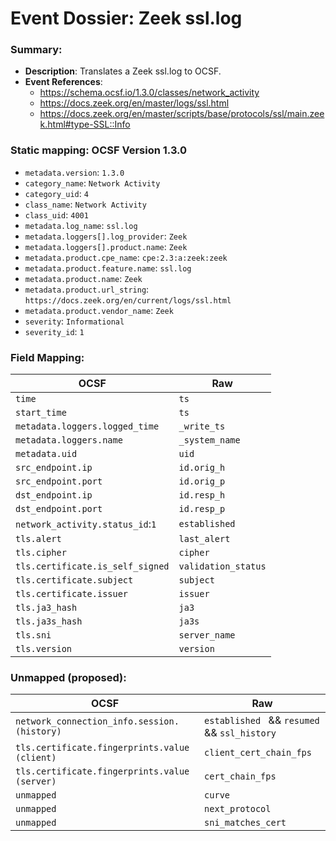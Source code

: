 # Event Dossier: Zeek ssl.log
### Summary:
- **Description**: Translates a Zeek ssl.log to OCSF. 
- **Event References**:
  - https://schema.ocsf.io/1.3.0/classes/network_activity
  - https://docs.zeek.org/en/master/logs/ssl.html
  - https://docs.zeek.org/en/master/scripts/base/protocols/ssl/main.zeek.html#type-SSL::Info


 ### Static mapping: OCSF Version 1.3.0
 - `metadata.version`: `1.3.0`
 - `category_name`: `Network Activity`
 - `category_uid`: `4`
 - `class_name`: `Network Activity`
 - `class_uid`: `4001`
 - `metadata.log_name`: `ssl.log`
 - `metadata.loggers[].log_provider`: `Zeek`
 - `metadata.loggers[].product.name`: `Zeek`
 - `metadata.product.cpe_name`: `cpe:2.3:a:zeek:zeek`
 - `metadata.product.feature.name`: `ssl.log`
 - `metadata.product.name`: `Zeek`
 - `metadata.product.url_string`: `https://docs.zeek.org/en/current/logs/ssl.html`
 - `metadata.product.vendor_name`: `Zeek`
 - `severity`: `Informational`
 - `severity_id`: `1`


 ### Field Mapping:

| OCSF                           | Raw               |
| ------------------------------ | ----------------- |
|`time`                          |`ts`               |
|`start_time`                    |`ts`               |
|`metadata.loggers.logged_time`  |`_write_ts`        |
|`metadata.loggers.name`         |`_system_name`     |
|`metadata.uid`                  |`uid`              |
|`src_endpoint.ip`               |`id.orig_h`        |
|`src_endpoint.port`             |`id.orig_p`        |
|`dst_endpoint.ip`               |`id.resp_h`        |
|`dst_endpoint.port`             |`id.resp_p`        |
|`network_activity.status_id`:`1`|`established`      |
|`tls.alert`                     |`last_alert`       |
|`tls.cipher`                    |`cipher`           |
|`tls.certificate.is_self_signed`|`validation_status`|
|`tls.certificate.subject`       |`subject`          |
|`tls.certificate.issuer`        |`issuer`           |
|`tls.ja3_hash`                  |`ja3`              |
|`tls.ja3s_hash`                 |`ja3s`             |
|`tls.sni`                       |`server_name`      |
|`tls.version`                   |`version`          |


 ### Unmapped (proposed):

| OCSF                     | Raw                      |
| -------------------------| -------------------------|
|`network_connection_info.session.(history)` |`established ` && `resumed` && `ssl_history` |
|`tls.certificate.fingerprints.value (client)`       |`client_cert_chain_fps`|
|`tls.certificate.fingerprints.value (server)`       |`cert_chain_fps`|
|`unmapped`                      |`curve`            |
|`unmapped`                      |`next_protocol`    |
|`unmapped`                      |`sni_matches_cert` |
